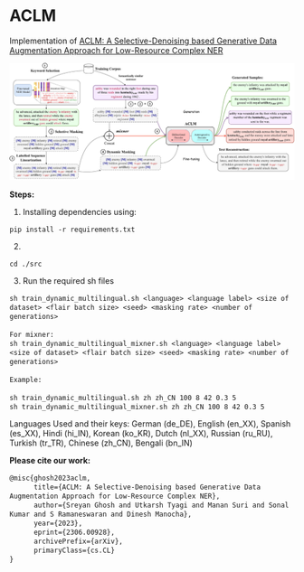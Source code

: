# ACLM

Implementation of [ACLM: A Selective-Denoising based Generative Data Augmentation Approach for Low-Resource Complex NER](https://arxiv.org/abs/2306.00928)

![Proposed Methodology](./assets/diagram.jpg)

**Steps:**

1. Installing dependencies using:
```
pip install -r requirements.txt
```

2.
```
cd ./src
```

3. Run the required sh files
```
sh train_dynamic_multilingual.sh <language> <language label> <size of dataset> <flair batch size> <seed> <masking rate> <number of generations>

For mixner:
sh train_dynamic_multilingual_mixner.sh <language> <language label> <size of dataset> <flair batch size> <seed> <masking rate> <number of generations>

Example:

sh train_dynamic_multilingual.sh zh zh_CN 100 8 42 0.3 5
sh train_dynamic_multilingual_mixner.sh zh zh_CN 100 8 42 0.3 5
```


Languages Used and their keys:
German (de_DE), English (en_XX), Spanish (es_XX), Hindi (hi_IN), Korean (ko_KR), Dutch (nl_XX), Russian (ru_RU), Turkish (tr_TR), Chinese (zh_CN), Bengali (bn_IN)


**Please cite our work:**
```
@misc{ghosh2023aclm,
      title={ACLM: A Selective-Denoising based Generative Data Augmentation Approach for Low-Resource Complex NER},
      author={Sreyan Ghosh and Utkarsh Tyagi and Manan Suri and Sonal Kumar and S Ramaneswaran and Dinesh Manocha},
      year={2023},
      eprint={2306.00928},
      archivePrefix={arXiv},
      primaryClass={cs.CL}
}
```